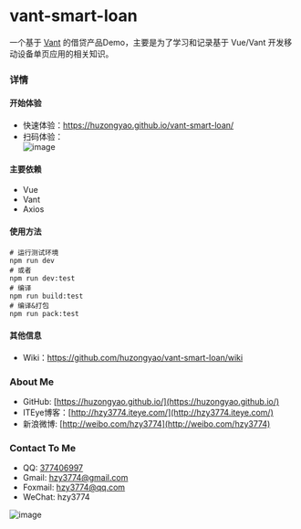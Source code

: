 # vant-smart-loan
一个基于 [Vant](https://youzan.github.io/vant/) 的借贷产品Demo，主要是为了学习和记录基于 Vue/Vant 开发移动设备单页应用的相关知识。

### 详情
#### 开始体验
* 快速体验：https://huzongyao.github.io/vant-smart-loan/
* 扫码体验：<br>
 ![image](https://github.com/huzongyao/vant-smart-loan/blob/master/static/img/qrcode.png?raw=true)

#### 主要依赖
* Vue
* Vant
* Axios

#### 使用方法
```shell
# 运行测试环境
npm run dev
# 或者
npm run dev:test
# 编译
npm run build:test
# 编译&打包
npm run pack:test
```

#### 其他信息
* Wiki：https://github.com/huzongyao/vant-smart-loan/wiki


### About Me
 * GitHub: [https://huzongyao.github.io/](https://huzongyao.github.io/)
 * ITEye博客：[http://hzy3774.iteye.com/](http://hzy3774.iteye.com/)
 * 新浪微博: [http://weibo.com/hzy3774](http://weibo.com/hzy3774)

### Contact To Me
 * QQ: [377406997](http://wpa.qq.com/msgrd?v=3&uin=377406997&site=qq&menu=yes)
 * Gmail: [hzy3774@gmail.com](mailto:hzy3774@gmail.com)
 * Foxmail: [hzy3774@qq.com](mailto:hzy3774@qq.com)
 * WeChat: hzy3774

 ![image](https://raw.githubusercontent.com/hzy3774/AndroidP7zip/master/misc/wechat.png)
